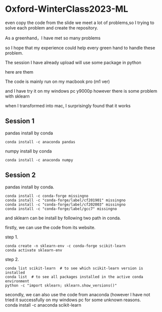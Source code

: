# Oxford-WinterClass2023-ML
even copy the code from the slide we meet a lot of problems,so I trying to solve each problem and create the repository.  

As a greenhand，I have met so many problems  

so I hope that my experience could help every green hand to handle these problem.  

The session I have already upload will use some package in python  

here are them  

The code is mainly run on my macbook pro (m1 ver)  

and I have try it on my windows pc y9000p however there is some problem with sklearn  

when I transformed into mac, I surprisingly found that it works   


## Session 1  
pandas install by conda  

    conda install -c anaconda pandas 
numpy install by conda  

    conda install -c anaconda numpy  
    
## Session 2  
pandas install by conda. 

    conda install -c conda-forge missingno
    conda install -c "conda-forge/label/cf201901" missingno
    conda install -c "conda-forge/label/cf202003" missingno
    conda install -c "conda-forge/label/gcc7" missingno 

and sklearn can be install by following two path in conda. 

firstly, we can use the code from its website. 

step 1. 

    conda create -n sklearn-env -c conda-forge scikit-learn
    conda activate sklearn-env
step 2. 

    conda list scikit-learn  # to see which scikit-learn version is installed
    conda list  # to see all packages installed in the active conda environment
    python -c "import sklearn; sklearn.show_versions()"
secondly, we can also use the code from anaconda (however I have not tried it successfully on my windows pc for some unknown reasons.  
    conda install -c anaconda scikit-learn 
